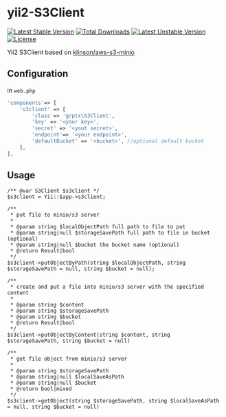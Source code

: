 # yii2-S3Client

[![Latest Stable Version](https://poser.pugx.org/grptx/yii2-s3client/v/stable)](https://packagist.org/packages/grptx/yii2-s3client)
[![Total Downloads](https://poser.pugx.org/grptx/yii2-s3client/downloads)](https://packagist.org/packages/grptx/yii2-s3client)
[![Latest Unstable Version](https://poser.pugx.org/grptx/yii2-s3client/v/unstable)](https://packagist.org/packages/grptx/yii2-s3client)
[![License](https://poser.pugx.org/grptx/yii2-s3client/license)](https://packagist.org/packages/grptx/yii2-s3client)

Yii2 S3Client based on [klinson/aws-s3-minio](https://github.com/klinson/aws-s3-minio)

## Configuration

in ``web.php``

```php
'components'=> [
    's3client' => [
        'class'=> 'grptx\S3Client',
        'key' => '<your key>',
        'secret' => '<yout secret>',
        'endpoint'=> '<your endpoint>',
        'defaultBucket' => '<bucket>', //optional default bucket
    ],
],
```

## Usage

```
/** @var S3Client $s3client */
$s3client = Yii::$app->s3client;

/**
 * put file to minio/s3 server
 * 
 * @param string $localObjectPath full path to file to put
 * @param string|null $storageSavePath full path to file in bucket (optional)
 * @param string|null $bucket the bucket name (optional)
 * @return Result|bool
 */
$s3client->putObjectByPath(string $localObjectPath, string $storageSavePath = null, string $bucket = null);

/**
 * create and put a file into minio/s3 server with the specified content
 * 
 * @param string $content
 * @param string $storageSavePath
 * @param string $bucket
 * @return Result|bool
 */
$s3client->putObjectByContent(string $content, string $storageSavePath, string $bucket = null)

/**
 * get file object from minio/s3 server 
 * 
 * @param string $storageSavePath
 * @param string|null $localSaveAsPath
 * @param string|null $bucket
 * @return bool|mixed
 */
$s3client->getObject(string $storageSavePath, string $localSaveAsPath = null, string $bucket = null)
```